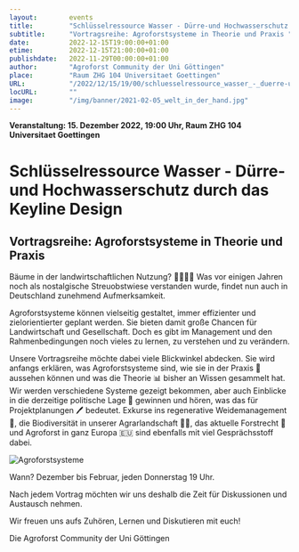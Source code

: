 ```yaml
---
layout:        events
title:         "Schlüsselressource Wasser - Dürre-und Hochwasserschutz durch das Keyline Design"
subtitle:      "Vortragsreihe: Agroforstsysteme in Theorie und Praxis "
date:          2022-12-15T19:00:00+01:00
etime:         2022-12-15T21:00:00+01:00
publishdate:   2022-11-29T00:00:00+01:00
author:        "Agroforst Community der Uni Göttingen"
place:         "Raum ZHG 104 Universitaet Goettingen"
URL:           "/2022/12/15/19/00/schluesselressource_wasser_-_duerre-und_hochwasserschutz_durch_das_keyline_design"
locURL:        ""
image:         "/img/banner/2021-02-05_welt_in_der_hand.jpg"
---
```


**Veranstaltung: 15. Dezember 2022, 19:00 Uhr, Raum ZHG 104 Universitaet Goettingen**

Schlüsselressource Wasser - Dürre-und Hochwasserschutz durch das Keyline Design
===========

Vortragsreihe: Agroforstsysteme in Theorie und Praxis 
-----------


Bäume in der landwirtschaftlichen Nutzung? 🌳🌾🌾🌳 Was vor einigen Jahren
noch als nostalgische Streuobstwiese verstanden wurde, findet nun auch
in Deutschland zunehmend Aufmerksamkeit.

Agroforstsysteme können vielseitig gestaltet, immer effizienter und
zielorientierter geplant werden. Sie bieten damit große Chancen für
Landwirtschaft und Gesellschaft. Doch es gibt im Management und den
Rahmenbedingungen noch vieles zu lernen, zu verstehen und zu verändern.

Unsere Vortragsreihe möchte dabei viele Blickwinkel abdecken. Sie wird
anfangs erklären, was Agroforstsysteme sind, wie sie in der Praxis 🚜
aussehen können und was die Theorie 📊 bisher an Wissen gesammelt hat.
Wir werden verschiedene Systeme gezeigt bekommen, aber auch Einblicke in
die derzeitige politische Lage 📑 gewinnen und hören, was das für
Projektplanungen 🖊 bedeutet. Exkurse ins regenerative Weidemanagement 🐂,
die Biodiversität in unserer Agrarlandschaft 🌿🦗, das aktuelle Forstrecht
🌲 und Agroforst in ganz Europa 🇪🇺 sind ebenfalls mit viel Gesprächsstoff
dabei.

![Agroforstsysteme](/img/event/2022-12-01-Vortragsreihe_Agroforstsysteme.jpg)

Wann? Dezember bis Februar, jeden Donnerstag 19 Uhr.

Nach jedem Vortrag möchten wir uns deshalb die Zeit für Diskussionen und
Austausch nehmen.

Wir freuen uns aufs Zuhören, Lernen und Diskutieren mit euch!

Die Agroforst Community der Uni Göttingen
